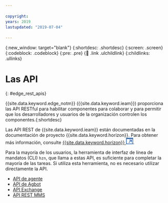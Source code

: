 ```yaml
---

copyright:
years: 2019
lastupdated: "2019-07-04"

---
```


{:new_window: target="blank"}
{:shortdesc: .shortdesc}
{:screen: .screen}
{:codeblock: .codeblock}
{:pre: .pre}
{:child: .link .ulchildlink}
{:childlinks: .ullinks}

# Las API
{: #edge_rest_apis}

{{site.data.keyword.edge_notm}} ({{site.data.keyword.ieam}}) proporciona las API RESTful
para habilitar componentes para colaborar y para permitir que los desarrolladores y usuarios de
la organización controlen los componentes.{:shortdesc}

Las API REST de {{site.data.keyword.ieam}} están documentadas en la documentación de proyecto {{site.data.keyword.horizon}}. Para obtener más información, consulte [{{site.data.keyword.horizon}} ![Se abre en otro separador](../../images/icons/launch-glyph.svg "Se abre en otro separador")](https://github.com/open-horizon).

Para la mayoría de los usuarios, la herramienta de interfaz de línea de mandatos (CLI)
`hzn`, que llama a estas API, es suficiente para completar la mayoría de las tareas. Si utiliza esta herramienta, no es necesario utilizar directamente la API.

* [API de agente](agent_api.md)
* [API de Agbot](agbot_api.md)
* [API Exchange](exchange_api.md)
* [API REST MMS](mms_api.md)
